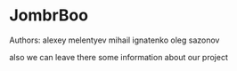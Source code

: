 # JombrBoo
Authors:
alexey melentyev
mihail ignatenko
oleg sazonov

also we can leave there some information about our project
